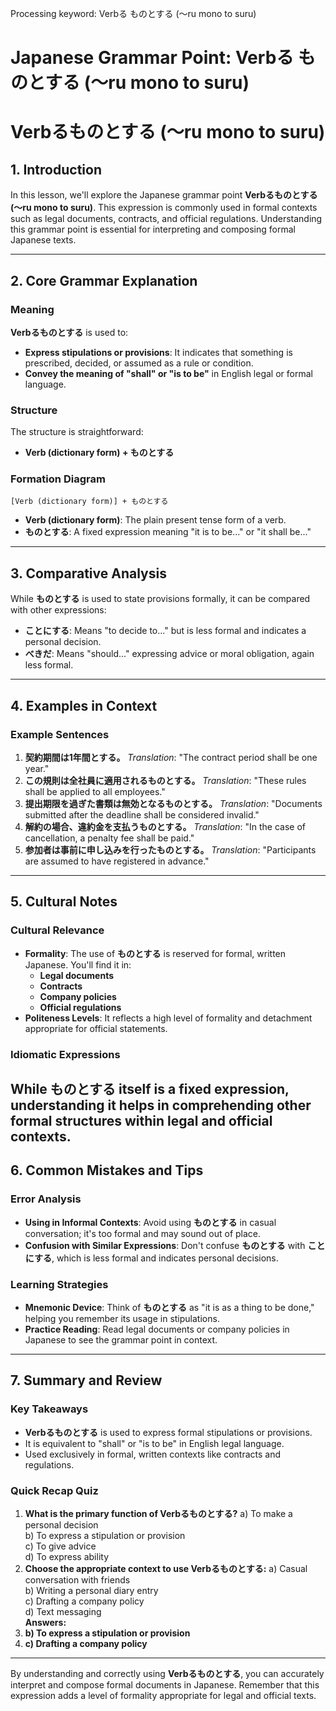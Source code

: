 Processing keyword: Verbる ものとする (〜ru mono to suru)
# Japanese Grammar Point: Verbる ものとする (〜ru mono to suru)
# Verbるものとする (〜ru mono to suru)
## 1. Introduction
In this lesson, we'll explore the Japanese grammar point **Verbるものとする (〜ru mono to suru)**. This expression is commonly used in formal contexts such as legal documents, contracts, and official regulations. Understanding this grammar point is essential for interpreting and composing formal Japanese texts.

---
## 2. Core Grammar Explanation
### Meaning
**Verbるものとする** is used to:
- **Express stipulations or provisions**: It indicates that something is prescribed, decided, or assumed as a rule or condition.
- **Convey the meaning of "shall" or "is to be"** in English legal or formal language.
### Structure
The structure is straightforward:
- **Verb (dictionary form) + ものとする**
### Formation Diagram
```plaintext
[Verb (dictionary form)] + ものとする
```
- **Verb (dictionary form)**: The plain present tense form of a verb.
- **ものとする**: A fixed expression meaning "it is to be..." or "it shall be..."
---
## 3. Comparative Analysis
While **ものとする** is used to state provisions formally, it can be compared with other expressions:
- **ことにする**: Means "to decide to..." but is less formal and indicates a personal decision.
- **べきだ**: Means "should..." expressing advice or moral obligation, again less formal.
---
## 4. Examples in Context
### Example Sentences
1. **契約期間は1年間とする。**
   *Translation*: "The contract period shall be one year."
2. **この規則は全社員に適用されるものとする。**
   *Translation*: "These rules shall be applied to all employees."
3. **提出期限を過ぎた書類は無効となるものとする。**
   *Translation*: "Documents submitted after the deadline shall be considered invalid."
4. **解約の場合、違約金を支払うものとする。**
   *Translation*: "In the case of cancellation, a penalty fee shall be paid."
5. **参加者は事前に申し込みを行ったものとする。**
   *Translation*: "Participants are assumed to have registered in advance."
---
## 5. Cultural Notes
### Cultural Relevance
- **Formality**: The use of **ものとする** is reserved for formal, written Japanese. You'll find it in:
  - **Legal documents**
  - **Contracts**
  - **Company policies**
  - **Official regulations**
- **Politeness Levels**: It reflects a high level of formality and detachment appropriate for official statements.
### Idiomatic Expressions
While **ものとする** itself is a fixed expression, understanding it helps in comprehending other formal structures within legal and official contexts.
---
## 6. Common Mistakes and Tips
### Error Analysis
- **Using in Informal Contexts**: Avoid using **ものとする** in casual conversation; it's too formal and may sound out of place.
- **Confusion with Similar Expressions**: Don't confuse **ものとする** with **ことにする**, which is less formal and indicates personal decisions.
### Learning Strategies
- **Mnemonic Device**: Think of **ものとする** as "it is as a thing to be done," helping you remember its usage in stipulations.
- **Practice Reading**: Read legal documents or company policies in Japanese to see the grammar point in context.
---
## 7. Summary and Review
### Key Takeaways
- **Verbるものとする** is used to express formal stipulations or provisions.
- It is equivalent to "shall" or "is to be" in English legal language.
- Used exclusively in formal, written contexts like contracts and regulations.
### Quick Recap Quiz
1. **What is the primary function of Verbるものとする?**
   a) To make a personal decision  
   b) To express a stipulation or provision  
   c) To give advice  
   d) To express ability  
2. **Choose the appropriate context to use Verbるものとする:**
   a) Casual conversation with friends  
   b) Writing a personal diary entry  
   c) Drafting a company policy  
   d) Text messaging  
**Answers:**
1. **b) To express a stipulation or provision**
2. **c) Drafting a company policy**
---
By understanding and correctly using **Verbるものとする**, you can accurately interpret and compose formal documents in Japanese. Remember that this expression adds a level of formality appropriate for legal and official texts.

